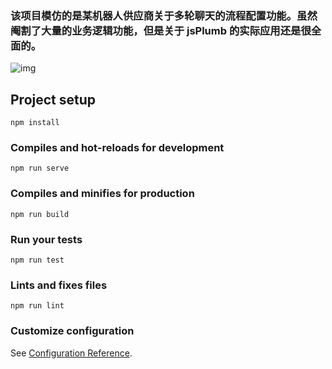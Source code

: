 ### 该项目模仿的是某机器人供应商关于多轮聊天的流程配置功能。虽然阉割了大量的业务逻辑功能，但是关于 jsPlumb 的实际应用还是很全面的。

![img](https://upload-images.jianshu.io/upload_images/17547603-906a4daa607168e6.png?imageMogr2/auto-orient/strip|imageView2/2/w/1200/format/webp)

## Project setup

```
npm install
```

### Compiles and hot-reloads for development

```
npm run serve
```

### Compiles and minifies for production

```
npm run build
```

### Run your tests

```
npm run test
```

### Lints and fixes files

```
npm run lint
```

### Customize configuration

See [Configuration Reference](https://cli.vuejs.org/config/).
